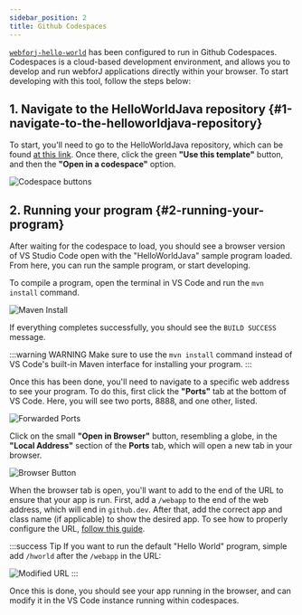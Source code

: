 ```yaml
---
sidebar_position: 2
title: Github Codespaces
---
```


[`webforj-hello-world`](https://github.com/webforj/webforj-hello-world) has been configured to run in Github Codespaces. Codespaces is a cloud-based development environment, and allows you to develop and run webforJ applications directly within your browser. To start developing with this tool, follow the steps below:

## 1. Navigate to the HelloWorldJava repository {#1-navigate-to-the-helloworldjava-repository}

To start, you'll need to go to the HelloWorldJava repository, which can be found [at this link](https://github.com/webforj/webforj-hello-world). Once there, click the green **"Use this template"** button, and then the **"Open in a codespace"** option.

![Codespace buttons](/img/bbj-installation/github/1.png#rounded-border)

## 2. Running your program {#2-running-your-program}

After waiting for the codespace to load, you should see a browser version of VS Studio Code open with the "HelloWorldJava" sample program loaded. From here, you can run the sample program, or start developing.

To compile a program, open the terminal in VS Code and run the `mvn install` command.

![Maven Install](/img/bbj-installation/github/2.png#rounded-border)

If everything completes successfully, you should see the `BUILD SUCCESS` message.

:::warning WARNING 
Make sure to use the `mvn install` command instead of VS Code's built-in Maven interface for installing your program.
:::

Once this has been done, you'll need to navigate to a specific web address to see your program. To do this, first click the **"Ports"** tab at the bottom of VS Code. Here, you will see two ports, 8888, and one other, listed.

![Forwarded Ports](/img/bbj-installation/github/3.png#rounded-border)

Click on the small **"Open in Browser"** button, resembling a globe, in the **"Local Address"** section of the **Ports** tab, which will open a new tab in your browser.

![Browser Button](/img/bbj-installation/github/4.png#rounded-border)

When the browser tab is open, you'll want to add to the end of the URL to ensure that your app is run. First, add a `/webapp` to the end of the web address, which will end in `github.dev`. After that, add the correct app and class name (if applicable) to show the desired app. To see how to properly configure the URL, [follow this guide](./configuration).

:::success Tip
If you want to run the default "Hello World" program, simple add `/hworld` after the `/webapp` in the URL:
<br />

![Modified URL](/img/bbj-installation/github/5.png#rounded-border)
:::


Once this is done, you should see your app running in the browser, and can modify it in the VS Code instance running within codespaces.